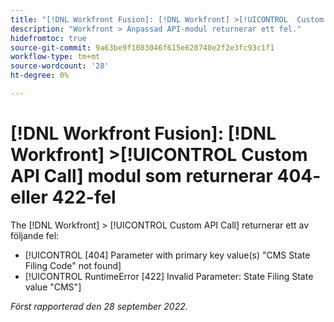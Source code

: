 ```yaml
---
title: "[!DNL Workfront Fusion]: [!DNL Workfront] >[!UICONTROL  Custom API Call] module return 404 or 422 errors"
description: "Workfront > Anpassad API-modul returnerar ett fel."
hidefromtoc: true
source-git-commit: 9a63be9f1083046f615e620740e2f2e3fc93c1f1
workflow-type: tm+mt
source-wordcount: '28'
ht-degree: 0%

---
```



# [!DNL Workfront Fusion]: [!DNL Workfront] >[!UICONTROL  Custom API Call] modul som returnerar 404- eller 422-fel

The [!DNL Workfront] > [!UICONTROL Custom API Call] returnerar ett av följande fel:

* [!UICONTROL [404] Parameter with primary key value(s) "CMS State Filing Code" not found]
* [!UICONTROL RuntimeError [422] Invalid Parameter: State Filing State value "CMS"]

_Först rapporterad den 28 september 2022._

